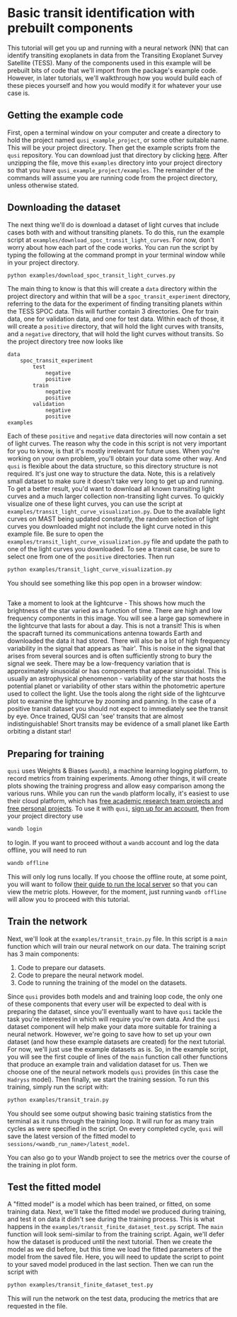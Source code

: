 # Basic transit identification with prebuilt components

This tutorial will get you up and running with a neural network (NN) that can identify transiting exoplanets in data from the Transiting Exoplanet Survey Satellite (TESS). Many of the components used in this example will be prebuilt bits of code that we'll import from the package's example code. However, in later tutorials, we'll walkthrough how you would build each of these pieces yourself and how you would modify it for whatever your use case is.

## Getting the example code

First, open a terminal window on your computer and create a directory to hold the project named `qusi_example_project`, or some other suitable name. This will be your project directory. Then get the example scripts from the `qusi` repository. You can download just that directory by clicking [here](https://download-directory.github.io/?url=https%3A%2F%2Fgithub.com%2Fgolmschenk%2Fqusi%2Ftree%2Fmain%2Fexamples). After unzipping the file, move this `examples` directory into your project directory so that you have `qusi_example_project/examples`. The remainder of the commands will assume you are running code from the project directory, unless otherwise stated.

## Downloading the dataset

The next thing we'll do is download a dataset of light curves that include cases both with and without transiting planets. To do this, run the example script at `examples/download_spoc_transit_light_curves`. For now, don't worry about how each part of the code works. You can run the script by typing the following at the command prompt in your terminal window while in your project directory.

```sh
python examples/download_spoc_transit_light_curves.py
```

The main thing to know is that this will create a `data` directory within the project directory and within that will be a `spoc_transit_experiment` directory, referring to the data for the experiment of finding transiting planets within the TESS SPOC data. This will further contain 3 directories. One for train data, one for validation data, and one for test data. Within each of those, it will create a `positive` directory, that will hold the light curves with transits, and a `negative` directory, that will hold the light curves without transits. So the project directory tree now looks like

```
data
    spoc_transit_experiment
        test
            negative
            positive
        train
            negative
            positive
        validation
            negative
            positive
examples
```

Each of these `positive` and `negative` data directories will now contain a set of light curves. The reason why the code in this script is not very important for you to know, is that it's mostly irrelevant for future uses. When you're working on your own problem, you'll obtain your data some other way. And `qusi` is flexible about the data structure, so this directory structure is not required. It's just one way to structure the data. Note, this is a relatively small dataset to make sure it doesn't take very long to get up and running. To get a better result, you'd want to download all known transiting light curves and a much larger collection non-transiting light curves. To quickly visualize one of these light curves, you can use the script at `examples/transit_light_curve_visualization.py`. Due to the available light curves on MAST being updated constantly, the random selection of light curves you downloaded might not include the light curve noted in this example file. Be sure to open the `examples/transit_light_curve_visualization.py` file and update the path to one of the light curves you downloaded. To see a transit case, be sure to select one from one of the `positive` directories. Then run

```sh
python examples/transit_light_curve_visualization.py
```

You should see something like this pop open in a browser window:

```{image} light_curve_example.png
```

Take a moment to look at the lightcurve - This shows how much the brightness of the star varied as a function of time. There are high and low frequency components in this image. You will see a large gap somewhere in the lightcurve that lasts for about a day. This is not a transit! This is when the spacraft turned its communications antenna towards Earth and downloaded the data it had stored. There will also be a lot of high frequency variability in the signal that appears as 'hair'. This is noise in the signal that arises from several sources and is often sufficiently strong to bury the signal we seek. There may be a low-frequency variation that is approximately sinusoidal or has components that appear sinusoidal. This is usually an astrophysical phenomenon - variability of the star that hosts the potential planet or variability of other stars within the photometric aperture used to collect the light. Use the tools along the right side of the lightcurve plot to examine the lightcurve by zooming and panning.  In the case of a positive transit dataset you should not expect to immediately see the transit by eye. Once trained, QUSI can 'see' transits that are almost indistinguishable! Short transits may be evidence of a small planet like Earth orbiting a distant star! 

## Preparing for training

`qusi` uses Weights & Biases (`wandb`), a machine learning logging platform, to record metrics from training experiments. Among other things, it will create plots showing the training progress and allow easy comparison among the various runs. While you can run the `wandb` platform locally, it's easiest to use their cloud platform, which has [free academic research team projects and free personal projects](https://wandb.ai/site/pricing). To use it with `qusi`, [sign up for an account](https://wandb.ai/site), then from your project directory use

```sh
wandb login
```

to login. If you want to proceed without a `wandb` account and log the data offline, you will need to run

```sh
wandb offline
```

This will only log runs locally. If you choose the offline route, at some point, you will want to follow [their guide to run the local server](https://docs.wandb.ai/guides/hosting/how-to-guides/basic-setup) so that you can view the metric plots. However, for the moment, just running `wandb offline` will allow you to proceed with this tutorial.

## Train the network

Next, we'll look at the `examples/transit_train.py` file. In this script is a `main` function which will train our neural network on our data. The training script has 3 main components:

1. Code to prepare our datasets.
2. Code to prepare the neural network model.
3. Code to running the training of the model on the datasets.

Since `qusi` provides both models and and training loop code, the only one of these components that every user will be expected to deal with is preparing the dataset, since you'll eventually want to have `qusi` tackle the task you're interested in which will require you're own data. And the `qusi` dataset component will help make your data more suitable for training a neural network. However, we're going to save how to set up your own dataset (and how these example datasets are created) for the next tutorial. For now, we'll just use the example datasets as is. So, in the example script, you will see the first couple of lines of the `main` function call other functions that produce an example train and validation dataset for us. Then we choose one of the neural network models `qusi` provides (in this case the `Hadryss` model). Then finally, we start the training session. To run this training, simply run the script with:

```sh
python examples/transit_train.py
```

You should see some output showing basic training statistics from the terminal as it runs through the training loop. It will run for as many train cycles as were specified in the script. On every completed cycle, `qusi` will save the latest version of the fitted model to `sessions/<wandb_run_name>/latest_model`.

You can also go to your Wandb project to see the metrics over the course of the training in plot form.

## Test the fitted model

A "fitted model" is a model which has been trained, or fitted, on some training data. Next, we'll take the fitted model we produced during training, and test it on data it didn't see during the training process. This is what happens in the `examples/transit_finite_dataset_test.py` script. The `main` function will look semi-similar to from the training script. Again, we'll defer how the dataset is produced until the next tutorial. Then we create the model as we did before, but this time we load the fitted parameters of the model from the saved file. Here, you will need to update the script to point to your saved model produced in the last section. Then we can run the script with

```sh
python examples/transit_finite_dataset_test.py
```

This will run the network on the test data, producing the metrics that are requested in the file.
